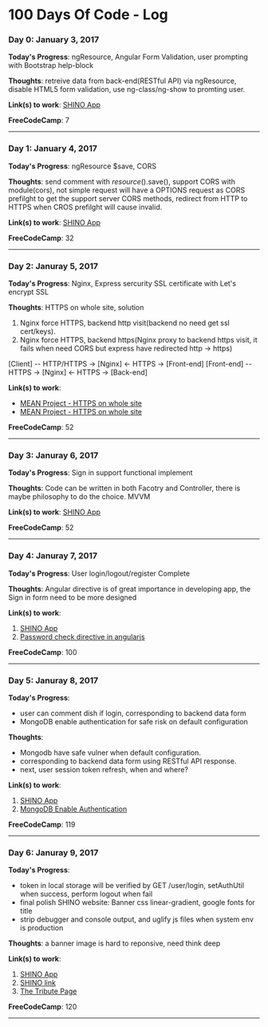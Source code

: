 # 100 Days Of Code - Log

### Day 0: January 3, 2017

**Today's Progress**: ngResource, Angular Form Validation, user prompting with Bootstrap help-block

**Thoughts**: retreive data from back-end(RESTful API) via ngResource, disable HTML5 form validation, use ng-class/ng-show to promting user.

**Link(s) to work**: [SHINO App](https://github.com/kimochg/shino)

**FreeCodeCamp**: 7
___
### Day 1: January 4, 2017

**Today's Progress**: ngResource $save, CORS

**Thoughts**: send comment with $resource().$save(), support CORS with module(cors), not simple request will have a OPTIONS request as CORS prefilght to get the support server CORS methods, redirect from HTTP to HTTPS when CROS prefilght will cause invalid.

**Link(s) to work**: [SHINO App](https://github.com/kimochg/shino)

**FreeCodeCamp**: 32
___
### Day 2: Januray 5, 2017

**Today's Progress**: Nginx, Express sercurity SSL certificate with Let's encrypt SSL

**Thoughts**: 
HTTPS on whole site, solution 
1. Nginx force HTTPS, backend http visit(backend no need get ssl cert/keys).
2. Nginx force HTTPS, backend https(Nginx proxy to backend https visit, it fails when need CORS but express have redirected http -> https)

[Client] -- HTTP/HTTPS -> [Nginx] <- HTTPS -> [Front-end]
[Front-end] -- HTTPS -> [Nginx] <- HTTPS -> [Back-end]

**Link(s) to work**: 
- [MEAN Project - HTTPS on whole site](http://www.jianshu.com/p/3cef55f0ea6f)
- [MEAN Project - HTTPS on whole site](https://github.com/kimochg/TinyThoughts/blob/master/Security/MEAN%20project%20-%20HTTPS%20on%20whole%20site.md)

**FreeCodeCamp**: 52
___
### Day 3: Januray 6, 2017

**Today's Progress**: Sign in support functional implement

**Thoughts**: 
Code can be written in both Facotry and Controller, there is maybe philosophy to do the choice. MVVM

**Link(s) to work**: [SHINO App](https://github.com/kimochg/shino)

**FreeCodeCamp**: 52
___
### Day 4: Januray 7, 2017

**Today's Progress**: User login/logout/register Complete

**Thoughts**: 
Angular directive is of great importance in developing app, the Sign in form need to be more designed

**Link(s) to work**: 
1. [SHINO App](https://github.com/kimochg/shino)
2. [Password check directive in angularjs](http://www.jianshu.com/p/9841b3d71669)

**FreeCodeCamp**: 100
___
### Day 5: Januray 8, 2017

**Today's Progress**: 
- user can comment dish if login, corresponding to backend data form
- MongoDB enable authentication for safe risk on default configuration

**Thoughts**: 
- Mongodb have safe vulner when default configuration.
- corresponding to backend data form using RESTful API response.
- next, user session token refresh, when and where?

**Link(s) to work**: 
1. [SHINO App](https://github.com/kimochg/shino)
2. [MongoDB Enable Authentication](http://www.jianshu.com/p/79caa1cc49a5)

**FreeCodeCamp**: 119
___
### Day 6: Januray 9, 2017

**Today's Progress**: 
- token in local storage will be verified by GET /user/login, setAuthUtil when success, perform logout when fail
- final polish SHINO website: Banner css linear-gradient, google fonts for title
- strip debugger and console output, and uglify js files when system env is production

**Thoughts**: 
a banner image is hard to reponsive, need think deep

**Link(s) to work**: 
1. [SHINO App](https://github.com/kimochg/shino)
2. [SHINO link](https://shino.pervade.tech)
3. [The Tribute Page](http://codepen.io/kimochg/full/OWVKLv/)


**FreeCodeCamp**: 120
___